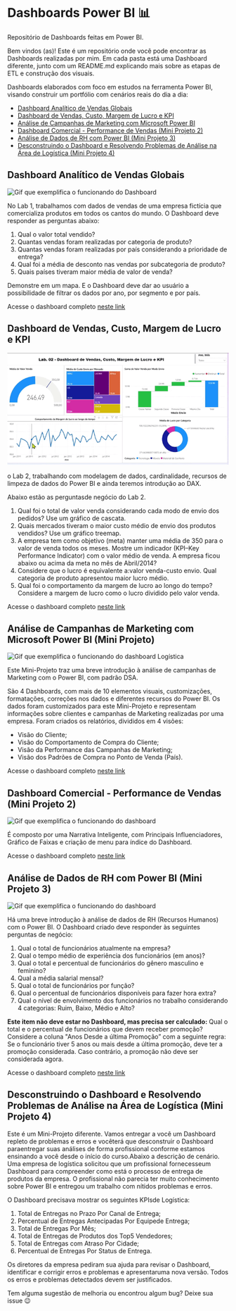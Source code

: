 # Dashboards Power BI 📊
Repositório de Dashboards feitas em Power BI.

Bem vindos (as)! Este é um repositório onde você pode encontrar as Dashboards realizadas por mim. 
Em cada pasta está uma Dashboard diferente, junto com um README.md explicando mais sobre as etapas de ETL e construção dos visuais.

Dashboards elaborados com foco em estudos na ferramenta Power BI, visando construir um portfólio com cenários reais do dia a dia:

- [Dashboard Analítico de Vendas Globais](https://github.com/DebbieMatt/Reposit-rio-Estudo-Power-BI-/tree/50f2650983186586c195d2b430baa6a3eb537b9a/CAP%2002)
- [Dashboard de Vendas, Custo, Margem de Lucro e KPI](https://github.com/DebbieMatt/Reposit-rio-Estudo-Power-BI-/tree/50f2650983186586c195d2b430baa6a3eb537b9a/CAP%2003)
- [Análise de Campanhas de Marketing com Microsoft Power BI](https://github.com/DebbieMatt/Reposit-rio-Estudo-Power-BI-/tree/50f2650983186586c195d2b430baa6a3eb537b9a/CAP%2004)
- [Dashboard Comercial - Performance de Vendas (Mini Projeto 2)](https://github.com/DebbieMatt/Reposit-rio-Estudo-Power-BI-/tree/50f2650983186586c195d2b430baa6a3eb537b9a/CAP%2005)
- [Análise de Dados de RH com Power BI (Mini Projeto 3)](https://github.com/DebbieMatt/Reposit-rio-Estudo-Power-BI-/tree/50f2650983186586c195d2b430baa6a3eb537b9a/CAP%2006)
- [Desconstruindo o Dashboard e Resolvendo Problemas de Análise na Área de Logística (Mini Projeto 4)](https://github.com/DebbieMatt/Reposit-rio-Estudo-Power-BI-/tree/50f2650983186586c195d2b430baa6a3eb537b9a/CAP%2007)

## Dashboard Analítico de Vendas Globais

![Gif que exemplifica o funcionando do Dashboard](https://github.com/DebbieMatt/Reposit-rio-Estudo-Power-BI-/blob/10e96f75201b52fc7bee3ce52d372cdcc1185b1d/Dashboard%201.gif)

No Lab 1, trabalhamos com dados de vendas de uma empresa fictícia que comercializa produtos em todos os cantos do mundo. O Dashboard deve responder as perguntas abaixo:

1. Qual o valor total vendido?
2. Quantas vendas foram realizadas por categoria de produto?
3. Quantas vendas foram realizadas por país considerando a prioridade de entrega?
4. Qual foi a média de desconto nas vendas por subcategoria de produto?
5. Quais países tiveram maior média de valor de venda? 

Demonstre em um mapa. E o Dashboard deve dar ao usuário a possibilidade de filtrar os dados por ano, por segmento e por país.

Acesse o dashboard completo [neste link](https://tremtgovbr-my.sharepoint.com/:u:/r/personal/037513481864_tre-mt_jus_br/Documents/Documentos/POWER%20BI/CAP%2002/LAB%2001/PBI%20teste.pbix?csf=1&web=1&e=gpHJXi)

## Dashboard de Vendas, Custo, Margem de Lucro e KPI

![Gif que exemplifica o funcionando do dashboard](https://github.com/DebbieMatt/Reposit-rio-Estudo-Power-BI-/blob/8c74a15c436b3fe0b6bfd8230bb12f4f824d6353/CAP%2003/PBI2.gif)

o Lab 2, trabalhando com modelagem de dados, cardinalidade, recursos de limpeza de dados do Power BI e ainda teremos introdução ao DAX.

Abaixo estão as perguntasde negócio do Lab 2.

1. Qual foi o total de valor venda considerando cada modo de envio dos pedidos? Use um gráfico de cascata.
2. Quais mercados tiveram o maior custo médio de envio dos produtos vendidos? Use um gráfico treemap.
3. A empresa tem como objetivo (meta) manter uma média de 350 para o valor de venda todos os meses. Mostre um indicador (KPI–Key Performance Indicator) com o valor médio de venda. A empresa ficou abaixo ou acima da meta no mês de Abril/2014?
4. Considere que o lucro é equivalente a:valor venda-custo envio. Qual categoria de produto apresentou maior lucro médio.
5. Qual foi o comportamento da margem de lucro ao longo do tempo? Considere a margem de lucro como o lucro dividido pelo valor venda.

Acesse o dashboard completo [neste link](https://tremtgovbr-my.sharepoint.com/:u:/r/personal/037513481864_tre-mt_jus_br/Documents/Documentos/POWER%20BI/CAP%2003/PBI2.pbix?csf=1&web=1&e=NhOw29)

## Análise de Campanhas de Marketing com Microsoft Power BI (Mini Projeto)

![Gif que exemplifica o funcionando do dashboard Logística](https://github.com/DebbieMatt/Reposit-rio-Estudo-Power-BI-/blob/1102d5c4cf49b2242d105ea980b41745dee32308/Dashboard%20miniprojeto.gif)

Este  Mini-Projeto  traz  uma  breve  introdução à análise de  campanhas de Marketing com o Power BI, com padrão DSA.

São  4  Dashboards,  com mais  de  10  elementos  visuais, customizações,  formatações, correções nos dados e diferentes recursos do Power BI. Os dados foram customizados para este Mini-Projeto e representam informações sobre clientes e campanhas de Marketing realizadas por uma empresa. Foram criados os relatórios, divididos em 4 visões:

- Visão do Cliente;
- Visão do Comportamento de Compra do Cliente;
- Visão da Performance das Campanhas de Marketing;
- Visão dos Padrões de Compra no Ponto de Venda (País).

Acesse o dashboard completo [neste link](https://tremtgovbr-my.sharepoint.com/:u:/g/personal/037513481864_tre-mt_jus_br/ESSVJyfHIU1EvasYFquhvMkB-gdZb6jj6G3K5pWy1ank9g?e=egq2V0)

## Dashboard Comercial - Performance de Vendas (Mini Projeto 2)

![Gif que exemplifica o funcionando do dashboard]()

É composto por uma Narrativa Inteligente, com Principais Influenciadores, Gráfico de Faixas e criação de menu para índice do Dashboard.

Acesse o dashboard completo [neste link](https://tremtgovbr-my.sharepoint.com/:u:/g/personal/037513481864_tre-mt_jus_br/ERRmGSzprPREs9F4tuwG7SMBm8nqp9PuG75qrFxqX2ApjA?e=v2KKjC)

## Análise de Dados de RH com Power BI (Mini Projeto 3)

![Gif que exemplifica o funcionando do dashboard](https://github.com/DebbieMatt/Reposit-rio-Estudo-Power-BI-/blob/3af3e5931fb701db0c6ea3ba5fa109673424ac24/proj3%20(2).gif)

Há  uma  breve  introdução  à  análise  de dados de  RH (Recursos Humanos) com o Power BI. O Dashboard criado deve responder às seguintes perguntas de negócio:

1. Qual o total de funcionários atualmente na empresa?
2. Qual o tempo médio de experiência dos funcionários (em anos)?
3. Qual o total e percentual de funcionários do gênero masculino e feminino?
4. Qual a média salarial mensal?
5. Qual o total de funcionários por função?
6. Qual o percentual de funcionários disponíveis para fazer hora extra?
7. Qual o nível de envolvimento dos funcionários no trabalho considerando 4 categorias: Ruim, Baixo, Médio e Alto?

**Este item não deve estar no Dashboard, mas precisa ser calculado:** Qual o total e o percentual de funcionários que devem receber promoção? Considere a coluna "Anos Desde a última Promoção” com a seguinte regra: Se o funcionário tiver 5 anos ou mais desde  a última  promoção,  deve ter  a  promoção  considerada.  Caso  contrário, a promoção não deve ser considerada agora.

Acesse o dashboard completo [neste link](https://tremtgovbr-my.sharepoint.com/:u:/g/personal/037513481864_tre-mt_jus_br/EXFZr0Om3otAsJsSYHOqgPgBt5KoUzQAofJ1K4wv471ACA?email=debora.cerqueira%40tre-mt.jus.br&e=qpBbz3)

## Desconstruindo o Dashboard e Resolvendo Problemas de Análise na Área de Logística (Mini Projeto 4)

Este é  um Mini-Projeto diferente.  Vamos  entregar  a  você  um  Dashboard  repleto  de problemas e erros e vocêterá que desconstruir o Dashboard paraentregar suas análises de forma profissional conforme estamos ensinando a você desde o início do curso.Abaixo a descrição de cenário. Uma empresa de logística solicitou que um profissional fornecesseum Dashboard para compreender como está o processo de entrega de produtos da empresa. O profissional não parecia ter muito conhecimento sobre Power BI e entregou um trabalho com nítidos problemas e erros. 

O Dashboard precisava mostrar os seguintes KPIsde Logística:
1. Total de Entregas no Prazo Por Canal de Entrega;
2. Percentual de Entregas Antecipadas Por Equipede Entrega;
3. Total de Entregas Por Mês;
4. Total de Entregas de Produtos dos Top5 Vendedores;
5. Total de Entregas com Atraso Por Cidade;
6. Percentual de Entregas Por Status de Entrega.

Os diretores da empresa pediram sua ajuda para revisar o Dashboard, identificar e corrigir erros e problemas e apresentaruma nova versão. Todos os erros e problemas detectados devem ser justificados.

<!--
 -->

Tem alguma sugestão de melhoria ou encontrou algum bug? Deixe sua issue 😉
